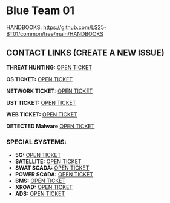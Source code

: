 # Blue Team 01

HANDBOOKS: https://github.com/LS25-BT01/common/tree/main/HANDBOOKS

## CONTACT LINKS (CREATE A NEW ISSUE)

**THREAT HUNTING:** [OPEN TICKET](https://github.com/LS25-BT01/threat-hunting/issues/new?template=th-ticket.yml)

**OS TICKET:** [OPEN TICKET](https://github.com/LS25-BT01/common/issues/new?template=02-os-ticket.yml)

**NETWORK TICKET:** [OPEN TICKET](https://github.com/LS25-BT01/common/issues/new?template=01-network-template.yml)

**UST TICKET:** [OPEN TICKET](https://github.com/LS25-BT01/common/issues/new?template=00-ust-ticket.yml)

**WEB TICKET:** [OPEN TICKET](https://github.com/LS25-BT01/common/issues/new?template=04-web-ticket.yml)

**DETECTED Malware** [OPEN TICKET](https://github.com/LS25-BT01/DETECTED-MALWARE/issues/new)

### SPECIAL SYSTEMS:

- **5G:** [OPEN TICKET](https://github.com/LS25-BT01/special-systems/issues/new?template=01-5g-ticket.yml)
- **SATELLITE:** [OPEN TICKET](https://github.com/LS25-BT01/special-systems/issues/new?template=02-satellite-ticket.yml)
- **SWAT SCADA:** [OPEN TICKET](https://github.com/LS25-BT01/special-systems/issues/new?template=03-swat-scada-ticket.yml)
- **POWER SCADA:** [OPEN TICKET](https://github.com/LS25-BT01/special-systems/issues/new?template=04-power-scada-ticket.yml)
- **BMS:** [OPEN TICKET](https://github.com/LS25-BT01/special-systems/issues/new?template=05-bms-ticket.yml)
- **XROAD:** [OPEN TICKET](https://github.com/LS25-BT01/special-systems/issues/new?template=06-xroad-ticket.yml)
- **ADS:** [OPEN TICKET](https://github.com/LS25-BT01/special-systems/issues/new?template=07-air-defense-ticket.yml)
